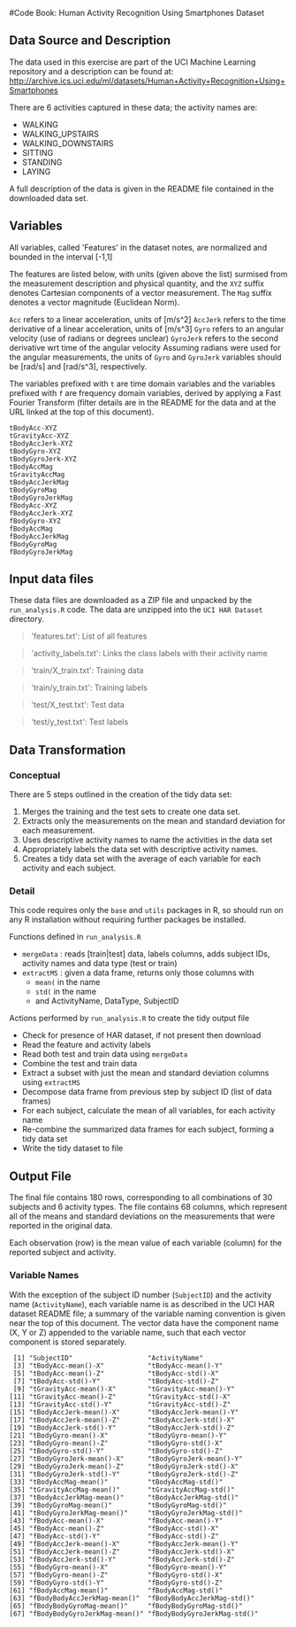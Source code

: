 #Code Book: Human Activity Recognition Using Smartphones Dataset
## Data Source and Description

The data used in this exercise are part of the UCI Machine Learning repository and a description
can be found at:
http://archive.ics.uci.edu/ml/datasets/Human+Activity+Recognition+Using+Smartphones

There are 6 activities captured in these data; the activity names are:
 - WALKING
 - WALKING_UPSTAIRS
 - WALKING_DOWNSTAIRS
 - SITTING
 - STANDING
 - LAYING

A full description of the data is given in the README file contained in the downloaded data set.

## Variables
All variables, called 'Features' in the dataset notes, are normalized and bounded in the interval [-1,1]

The features are listed below, with units (given above the list) surmised from the measurement description 
and physical quantity, and the `XYZ` suffix denotes Cartesian components of a vector measurement. The 
`Mag` suffix denotes a vector magnitude (Euclidean Norm).

`Acc` refers to a linear acceleration, units of [m/s^2]
`AccJerk` refers to the time derivative of a linear acceleration, units of [m/s^3]
`Gyro` refers to an angular velocity (use of radians or degrees unclear)
`GyroJerk` refers to the second derivative wrt time of the angular velocity
Assuming radians were used for the angular measurements, the units of `Gyro` and `GyroJerk`
variables should be [rad/s] and [rad/s^3], respectively.

The variables prefixed with `t` are time domain variables and the variables prefixed with `f`
are frequency domain variables, derived by applying a Fast Fourier Transform (filter details
are in the README for the data and at the URL linked at the top of this document).
```
tBodyAcc-XYZ
tGravityAcc-XYZ
tBodyAccJerk-XYZ
tBodyGyro-XYZ
tBodyGyroJerk-XYZ
tBodyAccMag
tGravityAccMag
tBodyAccJerkMag
tBodyGyroMag
tBodyGyroJerkMag
fBodyAcc-XYZ
fBodyAccJerk-XYZ
fBodyGyro-XYZ
fBodyAccMag
fBodyAccJerkMag
fBodyGyroMag
fBodyGyroJerkMag
```

## Input data files
These data files are downloaded as a ZIP file and unpacked by the `run_analysis.R` code. The
data are unzipped into the `UCI HAR Dataset` directory.
>'features.txt': List of all features

>'activity_labels.txt': Links the class labels with their activity name

>'train/X_train.txt': Training data

>'train/y_train.txt': Training labels

>'test/X_test.txt': Test data

>'test/y_test.txt': Test labels

## Data Transformation

### Conceptual
There are 5 steps outlined in the creation of the tidy data set:
1.	Merges the training and the test sets to create one data set.
2.	Extracts only the measurements on the mean and standard deviation for each measurement.
3.	Uses descriptive activity names to name the activities in the data set
4.	Appropriately labels the data set with descriptive activity names.
5.	Creates a tidy data set with the average of each variable for each activity and each subject.

### Detail
This code requires only the `base` and `utils` packages in R, so should run on any R
installation without requiring further packages be installed.

Functions defined in `run_analysis.R`
 - `mergeData` : reads [train|test] data, labels columns, adds subject IDs, activity names and data type (test or train)
 - `extractMS` : given a data frame, returns only those columns with
   * `mean(` in the name
   * `std(` in the name
   * and ActivityName, DataType, SubjectID

Actions performed by `run_analysis.R` to create the tidy output file
 - Check for presence of HAR dataset, if not present then download
 - Read the feature and activity labels
 - Read both test and train data using `mergeData`
 - Combine the test and train data
 - Extract a subset with just the mean and standard deviation columns using `extractMS`
 - Decompose data frame from previous step by subject ID (list of data frames)
 - For each subject, calculate the mean of all variables, for each activity name
 - Re-combine the summarized data frames for each subject, forming a tidy data set
 - Write the tidy dataset to file

## Output File
The final file contains 180 rows, corresponding to all combinations of 30 subjects
and 6 activity types. The file contains 68 columns, which represent all of the means
and standard deviations on the measurements that were reported in the original data.

Each observation (row) is the mean value of each variable (column) for the reported
subject and activity.

### Variable Names
With the exception of the subject ID number (`SubjectID`) and the activity
name (`ActivityName`), each variable name is as described in the UCI HAR dataset
README file; a summary of the variable naming convention is given near the top of 
this document. The vector data have the component name (X, Y or Z) appended to the 
variable name, such that each vector component is stored separately.
```
 [1] "SubjectID"                   "ActivityName"               
 [3] "tBodyAcc-mean()-X"           "tBodyAcc-mean()-Y"          
 [5] "tBodyAcc-mean()-Z"           "tBodyAcc-std()-X"           
 [7] "tBodyAcc-std()-Y"            "tBodyAcc-std()-Z"           
 [9] "tGravityAcc-mean()-X"        "tGravityAcc-mean()-Y"       
[11] "tGravityAcc-mean()-Z"        "tGravityAcc-std()-X"        
[13] "tGravityAcc-std()-Y"         "tGravityAcc-std()-Z"        
[15] "tBodyAccJerk-mean()-X"       "tBodyAccJerk-mean()-Y"      
[17] "tBodyAccJerk-mean()-Z"       "tBodyAccJerk-std()-X"       
[19] "tBodyAccJerk-std()-Y"        "tBodyAccJerk-std()-Z"       
[21] "tBodyGyro-mean()-X"          "tBodyGyro-mean()-Y"         
[23] "tBodyGyro-mean()-Z"          "tBodyGyro-std()-X"          
[25] "tBodyGyro-std()-Y"           "tBodyGyro-std()-Z"          
[27] "tBodyGyroJerk-mean()-X"      "tBodyGyroJerk-mean()-Y"     
[29] "tBodyGyroJerk-mean()-Z"      "tBodyGyroJerk-std()-X"      
[31] "tBodyGyroJerk-std()-Y"       "tBodyGyroJerk-std()-Z"      
[33] "tBodyAccMag-mean()"          "tBodyAccMag-std()"          
[35] "tGravityAccMag-mean()"       "tGravityAccMag-std()"       
[37] "tBodyAccJerkMag-mean()"      "tBodyAccJerkMag-std()"      
[39] "tBodyGyroMag-mean()"         "tBodyGyroMag-std()"         
[41] "tBodyGyroJerkMag-mean()"     "tBodyGyroJerkMag-std()"     
[43] "fBodyAcc-mean()-X"           "fBodyAcc-mean()-Y"          
[45] "fBodyAcc-mean()-Z"           "fBodyAcc-std()-X"           
[47] "fBodyAcc-std()-Y"            "fBodyAcc-std()-Z"           
[49] "fBodyAccJerk-mean()-X"       "fBodyAccJerk-mean()-Y"      
[51] "fBodyAccJerk-mean()-Z"       "fBodyAccJerk-std()-X"       
[53] "fBodyAccJerk-std()-Y"        "fBodyAccJerk-std()-Z"       
[55] "fBodyGyro-mean()-X"          "fBodyGyro-mean()-Y"         
[57] "fBodyGyro-mean()-Z"          "fBodyGyro-std()-X"          
[59] "fBodyGyro-std()-Y"           "fBodyGyro-std()-Z"          
[61] "fBodyAccMag-mean()"          "fBodyAccMag-std()"          
[63] "fBodyBodyAccJerkMag-mean()"  "fBodyBodyAccJerkMag-std()"  
[65] "fBodyBodyGyroMag-mean()"     "fBodyBodyGyroMag-std()"     
[67] "fBodyBodyGyroJerkMag-mean()" "fBodyBodyGyroJerkMag-std()"
```
